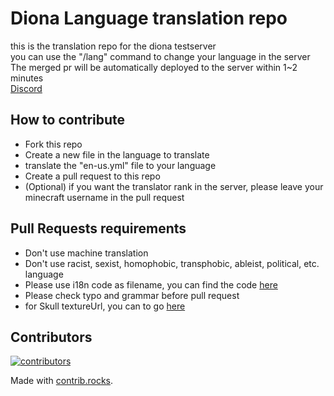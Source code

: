 # Diona Language translation repo

this is the translation repo for the diona testserver  
you can use the "/lang" command to change your language in the server  
The merged pr will be automatically deployed to the server within 1~2 minutes  
[Discord](https://discord.gg/fdmkfts)

## How to contribute

* Fork this repo
* Create a new file in the language to translate
* translate the "en-us.yml" file to your language
* Create a pull request to this repo
* (Optional) if you want the translator rank in the server, please leave your minecraft username in the pull request

## Pull Requests requirements

* Don't use machine translation
* Don't use racist, sexist, homophobic, transphobic, ableist, political, etc. language
* Please use i18n code as filename, you can find the code [here](https://www.andiamo.co.uk/resources/iso-language-codes/)
* Please check typo and grammar before pull request
* for Skull textureUrl, you can to go [here](https://minecraft-heads.com/)

## Contributors

<a href="https://github.com/Diona-testserver/Language/graphs/contributors">
  <img src="https://contrib.rocks/image?repo=Diona-testserver/Language"  alt="contributors"/>
</a>

Made with [contrib.rocks](https://contrib.rocks).